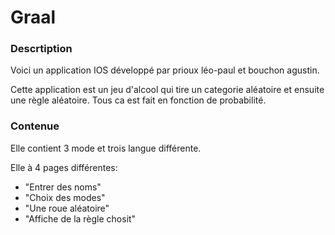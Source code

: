 # Graal

### Descrtiption

Voici un application IOS développé par prioux léo-paul et bouchon agustin. 

Cette application est un jeu d'alcool qui tire un categorie aléatoire et ensuite une règle aléatoire. Tous ca est fait en fonction de probabilité. 

### Contenue

Elle contient 3 mode et trois langue différente.

Elle à 4 pages différentes: 
- "Entrer des noms"
- "Choix des modes"
- "Une roue aléatoire"
- "Affiche de la règle chosit"
